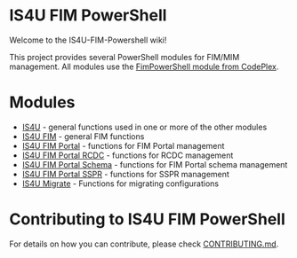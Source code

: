 # IS4U FIM PowerShell
Welcome to the IS4U-FIM-Powershell wiki!

This project provides several PowerShell modules for FIM/MIM management. All modules use the [FimPowerShell module from CodePlex](https://fimpowershellmodule.codeplex.com/).

# Modules

* [IS4U](IS4U) - general functions used in one or more of the other modules
* [IS4U FIM](IS4U-FIM) - general FIM functions
* [IS4U FIM Portal](IS4U-FIM-Portal) - functions for FIM Portal management
* [IS4U FIM Portal RCDC](IS4U-FIM-Portal-RCDC) - functions for RCDC management
* [IS4U FIM Portal Schema](IS4U-FIM-Portal-Schema) - functions for FIM Portal schema management
* [IS4U FIM Portal SSPR](IS4U-FIM-Portal-SSPR) - functions for SSPR management
* [IS4U Migrate](IS4U-Migrate) - Functions for migrating configurations

# Contributing to IS4U FIM PowerShell

For details on how you can contribute, please check [CONTRIBUTING.md](https://github.com/wim-beck/IS4U-FIM-Powershell/blob/master/CONTRIBUTING.md).